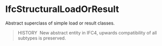 IfcStructuralLoadOrResult
=========================

Abstract superclass of simple load or result classes.

> HISTORY&nbsp; New abstract entity in IFC4, upwards compatibility of all subtypes is preserved.
